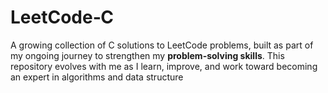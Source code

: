 # LeetCode‑C


A growing collection of C solutions to LeetCode problems, built as part of my ongoing journey to strengthen my **problem-solving skills**. This repository evolves with me as I learn, improve, and work toward becoming an expert in algorithms and data structure